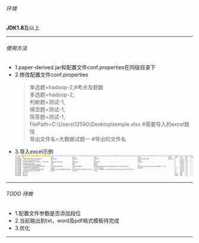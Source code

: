 ###### 环境
**JDK1.8**及以上
- - -
###### 使用方法
* 1.paper-derived.jar和配置文件conf.properties在同级目录下
* 2.修改配置文件conf.properties
    >单选题=hadoop-2,#考点及题数<br>
      多选题=hadoop-2,<br>
      判断题=测试-1,<br>
      填空题=测试-1,<br>
      简答题=测试-1,<br>
      filePath=C:\\Users\\12590\\Desktop\\temple.xlsx #需要导入的excel路径<br>
      导出文件名=大数据试题一 #导出的文件名
* 3.导入excel示例
    ![图片](https://github.com/Bigdongzai/Java/blob/master/paper-derived/demo.png)
- - -
###### TODO 待做
* 1.配置文件参数是否添加段位
* 2.当前输出到txt，word及pdf格式模板待完成
* 3.优化
- - -
